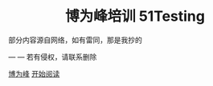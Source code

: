 <p align="center">
</p>
<h1 align="center">博为峰培训 51Testing</h1>

<p align="center">
</p>
<font align="center" fontsize="50">部分内容源自网络，如有雷同，那是我抄的</font>

<font align="center" fontsize="50">— — 若有侵权，请联系删除</font>

[博为峰](http://www.51testing.org/htm/brand3/brand3/PZ.html)
[开始阅读](#IT-51testing)





